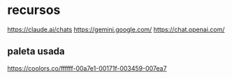 # recursos

https://claude.ai/chats
https://gemini.google.com/
https://chat.openai.com/

## paleta usada

https://coolors.co/ffffff-00a7e1-00171f-003459-007ea7
